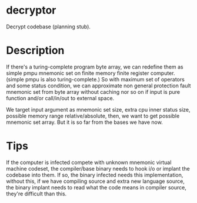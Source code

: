 # decryptor
Decrypt codebase (planning stub).

# Description
If there's a turing-complete program byte array, we can redefine them as simple pmpu mnemonic set on finite memory finite register computer. (simple pmpu is also turing-complete.)
So with maximum set of operators and some status condition, we can approximate non general protection fault mnemonic set from byte array without caching nor so on if input is pure function and/or call/in/out to external space.

We target input argument as mnemonic set size, extra cpu inner status size, possible memory range relative/absolute, then, we want to get possible mnemonic set array.
But it is so far from the bases we have now.

# Tips
If the computer is infected compete with unknown mnemonic virtual machine codeset, the compiler/base binary needs to hook i/o or implant the codebase into them. If so, the binary infected needs this implementation, without this, if we have compiling source and extra new language source, the binary implant needs to read what the code means in compiler source, they're difficult than this.

